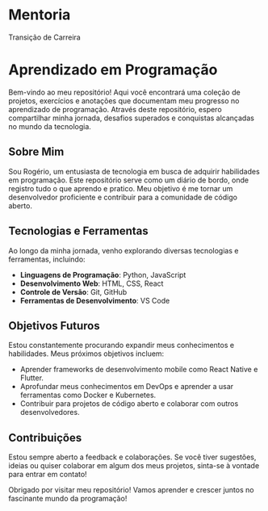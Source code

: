 # Mentoria
Transição de Carreira

# Aprendizado em Programação

Bem-vindo ao meu repositório! Aqui você encontrará uma coleção de projetos, exercícios e anotações que documentam meu progresso no aprendizado de programação. Através deste repositório, espero compartilhar minha jornada, desafios superados e conquistas alcançadas no mundo da tecnologia.

## Sobre Mim

Sou Rogério, um entusiasta de tecnologia em busca de adquirir habilidades em programação. Este repositório serve como um diário de bordo, onde registro tudo o que aprendo e pratico. Meu objetivo é me tornar um desenvolvedor proficiente e contribuir para a comunidade de código aberto.

## Tecnologias e Ferramentas

Ao longo da minha jornada, venho explorando diversas tecnologias e ferramentas, incluindo:

- **Linguagens de Programação**: Python, JavaScript
- **Desenvolvimento Web**: HTML, CSS, React
- **Controle de Versão**: Git, GitHub
- **Ferramentas de Desenvolvimento**: VS Code

## Objetivos Futuros

Estou constantemente procurando expandir meus conhecimentos e habilidades. Meus próximos objetivos incluem:

- Aprender frameworks de desenvolvimento mobile como React Native e Flutter.
- Aprofundar meus conhecimentos em DevOps e aprender a usar ferramentas como Docker e Kubernetes.
- Contribuir para projetos de código aberto e colaborar com outros desenvolvedores.

## Contribuições

Estou sempre aberto a feedback e colaborações. Se você tiver sugestões, ideias ou quiser colaborar em algum dos meus projetos, sinta-se à vontade para entrar em contato!

Obrigado por visitar meu repositório! Vamos aprender e crescer juntos no fascinante mundo da programação!
